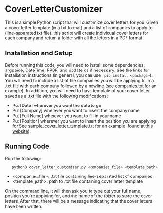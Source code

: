 # CoverLetterCustomizer

This is a simple Python script that will customize cover letters for you. Given a cover letter template (in a txt format) and a list of companies to apply to (line-separated txt file), this script will create individual cover letters for each company and return a folder with all the letters in a PDF format.

## Installation and Setup

Before running this code, you will need to install some dependencies: [argparse](https://pypi.org/project/argparse/), [DateTime](https://pypi.org/project/DateTime/), [FPDF](https://pypi.org/project/fpdf/), and update os if necessary. See the links for installation instructions (in general, you can use ``` pip install <package>```). You will need to include a list of the companies you will be applying to in a .txt file with each company followed by a newline (see companies.txt for an example). In addition, you will need to have template of your cover letter saved as a .txt file with the following modifications:
 - Put [Date] wherever you want the date to go
 - Put [Company] wherever you want to insert the company name
 - Put [Full Name] wherever you want to fill in your name
 - Put [Position] wherever you want to insert the position you are applying for
 See sample_cover_letter_template.txt for an example (found at [this website](https://pyfpdf.readthedocs.io/en/latest/reference/FPDF/index.html)).

 ## Running Code

 Run the following:
 ```bash
    python3 cover_letter_customizer.py <companies_file> <template_path>
 ```
 - <companies_file>: .txt file containing line-separated list of companies
 - <template_path>: path to .txt file containing cover letter template

 On the command line, it will then ask you to type out your full name, position you're applying for, and the name of the folder to store the cover letters. After that, there will be a message indicating that the cover letters have been written.

